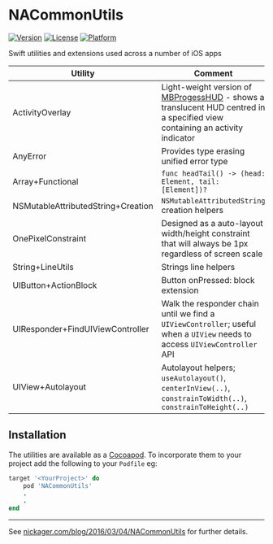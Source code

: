 # NACommonUtils


<!-- [![CI Status](http://img.shields.io/travis/Nick Ager/NACommonUtils.svg?style=flat)](https://travis-ci.org/Nick Ager/NACommonUtils) -->
[![Version](https://img.shields.io/cocoapods/v/NACommonUtils.svg?style=flat)](http://cocoapods.org/pods/NACommonUtils)
[![License](https://img.shields.io/cocoapods/l/NACommonUtils.svg?style=flat)](http://cocoapods.org/pods/NACommonUtils)
[![Platform](https://img.shields.io/cocoapods/p/NACommonUtils.svg?style=flat)](http://cocoapods.org/pods/NACommonUtils)

Swift utilities and extensions used across a number of iOS apps

| Utility | Comment|
|---------|--------|
|ActivityOverlay|Light-weight version of [MBProgessHUD](https://github.com/jdg/MBProgressHUD) - shows a translucent HUD centred in a specified view containing an activity indicator|
|AnyError|Provides type erasing unified error type|
|Array+Functional|`func headTail() -> (head: Element, tail: [Element])?` |
|NSMutableAttributedString+Creation|`NSMutableAttributedString` creation helpers|
|OnePixelConstraint|Designed as a auto-layout width/height constraint that will always be 1px regardless of screen scale|
|String+LineUtils|Strings line helpers|
|UIButton+ActionBlock|Button onPressed: block extension|
|UIResponder+FindUIViewController|Walk the responder chain until we find a `UIViewController`; useful when a `UIView` needs to access `UIViewController` API|
|UIView+Autolayout|Autolayout helpers; `useAutolayout()`, `centerInView(..)`, `constrainToWidth(..)`, `constrainToHeight(..) `|

## Installation

The utilities are available as a [Cocoapod](https://cocoapods.org). To incorporate them to your project add the following to your `Podfile` eg:

```ruby
target '<YourProject>' do
    pod 'NACommonUtils'
    .
    .
end
```

---

See [nickager.com/blog/2016/03/04/NACommonUtils](http://nickager.com/blog/2016/03/04/NACommonUtils) for further details.

